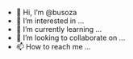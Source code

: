 - 👋 Hi, I’m @busoza
- 👀 I’m interested in ...
- 🌱 I’m currently learning ...
- 💞️ I’m looking to collaborate on ...
- 📫 How to reach me ...

<!---
busoza/busoza is a ✨ special ✨ repository because its `README.md` (this file) appears on your GitHub profile.
You can click the Preview link to take a look at your changes.
--->
